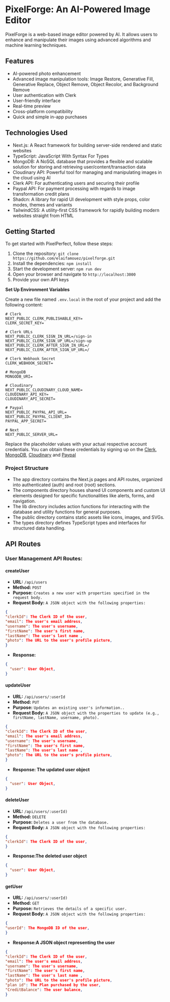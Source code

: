 # PixelForge: An AI-Powered Image Editor

PixelForge is a web-based image editor powered by AI. It allows users to enhance and manipulate their images using advanced algorithms and machine learning techniques.

## Features

- AI-powered photo enhancement
- Advanced image manipulation tools: Image Restore, Generative Fill, Generative Replace, Object Remove, Object Recolor, and Background Remove
- User authentication with Clerk
- User-friendly interface
- Real-time preview
- Cross-platform compatibility
- Quick and simple in-app purchases

## Technologies Used

- Next.js: A React framework for building server-side rendered and static websites
- TypeScript: JavaScript With Syntax For Types
- MongoDB: A NoSQL database that provides a flexible and scalable solution for storing and retrieving user/content/transaction data
- Cloudinary API: Powerful tool for managing and manipulating images in the cloud using AI
- Clerk API: For authenticating users and securing their profile
- Paypal API: For payment processing with regards to image transformation credit plans
- Shadcn: A library for rapid UI development with style props, color modes, themes and variants
- TailwindCSS: A utility-first CSS framework for rapidly building modern websites straight from HTML

## Getting Started

To get started with PixelPerfect, follow these steps:

1. Clone the repository: `git clone https://github.com/elaifamouez/pixelforge.git`
2. Install the dependencies: `npm install`
3. Start the development server: `npm run dev`
4. Open your browser and navigate to `http://localhost:3000`
5. Provide your own API keys

**Set Up Environment Variables**

Create a new file named `.env.local` in the root of your project and add the
following content:

```env
# Clerk
NEXT_PUBLIC_CLERK_PUBLISHABLE_KEY=
CLERK_SECRET_KEY=

# Clerk URLs
NEXT_PUBLIC_CLERK_SIGN_IN_URL=/sign-in
NEXT_PUBLIC_CLERK_SIGN_UP_URL=/sign-up
NEXT_PUBLIC_CLERK_AFTER_SIGN_IN_URL=/
NEXT_PUBLIC_CLERK_AFTER_SIGN_UP_URL=/

# Clerk Webhook Secret
CLERK_WEBHOOK_SECRET=

# MongoDB
MONGODB_URI=

# Cloudinary
NEXT_PUBLIC_CLOUDINARY_CLOUD_NAME=
CLOUDINARY_API_KEY=
CLOUDINARY_API_SECRET=

# Paypal
NEXT_PUBLIC_PAYPAL_API_URL=
NEXT_PUBLIC_PAYPAL_CLIENT_ID=
PAYPAL_APP_SECRET=

# Next
NEXT_PUBLIC_SERVER_URL=
```

Replace the placeholder values with your actual respective account credentials.
You can obtain these credentials by signing up on the
[Clerk](https://clerk.com/), [MongoDB](https://www.mongodb.com/),
[Cloudinary](https://cloudinary.com/) and [Paypal](https://developer.paypal.com)

### Project Structure

- The app directory contains the Next.js pages and API routes, organized into authenticated (auth) and root (root) sections.
- The components directory houses shared UI components and custom UI elements designed for specific functionalities like alerts, forms, and navigation.
- The lib directory includes action functions for interacting with the database and utility functions for general purposes.
- The public directory contains static assets like icons, images, and SVGs.
- The types directory defines TypeScript types and interfaces for structured data handling.

## API Routes

### User Management API Routes:

#### createUser

- **URL:** `/api/users`
- **Method:** `POST`
- **Purpose:** `Creates a new user with properties specified in the request body.`
- **Request Body:** `A JSON object with the following properties:`

```json
{
"clerkId": The Clerk ID of the user,
"email": The user's email address,
"username": The user's username,
"firstName": The user's first name,
"lastName": The user's last name ,
"photo": The URL to the user's profile picture,
}
```

- **Response:**

```json
{
  "user": User Object,
}
```

#### updateUser

- **URL:** `/api/users/:userId`
- **Method:** `PUT`
- **Purpose:** `Updates an existing user's information..`
- **Request Body:** `A JSON object with the properties to update (e.g., firstName, lastName, username, photo).`

```json
{
"clerkId": The Clerk ID of the user,
"email": The user's email address,
"username": The user's username,
"firstName": The user's first name,
"lastName": The user's last name ,
"photo": The URL to the user's profile picture,
}
```

- **Response: The updated user object**

```json
{
  "user": User Object,
}
```
#### deleteUser

- **URL:** `/api/users/:userId)`
- **Method:** `DELETE`
- **Purpose:** `Deletes a user from the database.`
- **Request Body:** `A JSON object with the following properties:`

```json
{
"clerkId": The Clerk ID of the user,
}
```

- **Response:The deleted user object**

```json
{
  "user": User Object,
}
```

#### getUser

- **URL:** `/api/users/:userId)`
- **Method:** `GET`
- **Purpose:** `Retrieves the details of a specific user.`
- **Request Body:** `A JSON object with the following properties:`

```json
{
"userId": The MongoDB ID of the user,
}
```

- **Response:A JSON object representing the user**

```json
{
"clerkId": The Clerk ID of the user,
"email": The user's email address,
"username": The user's username,
"firstName": The user's first name,
"lastName": The user's last name ,
"photo": The URL to the user's profile picture,
"plan id": The Plan purchased by the user,
"CreditBalance": The user balance,
}
```